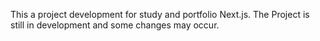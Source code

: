 This a project development for study and portfolio Next.js. The Project is still in development and some changes may occur.